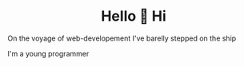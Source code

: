 <h1 align="center">Hello 👋 Hi </h1>
<p font-size='40px'>
  On the voyage of web-developement I've barelly stepped on the ship
</p>

<p>
  I'm a young programmer 
</p>
<!--
**dOnTaSkAbOuTmYnAmE/dOnTaSkAbOuTmYnAmE** is a ✨ _special_ ✨ repository because its `README.md` (this file) appears on your GitHub profile.

Here are some ideas to get you started:

- 🔭 I’m currently working on ...
- 🌱 I’m currently learning ...
- 👯 I’m looking to collaborate on ...
- 🤔 I’m looking for help with ...
- 💬 Ask me about ...
- 📫 How to reach me: ...
- 😄 Pronouns: ...
- ⚡ Fun fact: ..
-->
